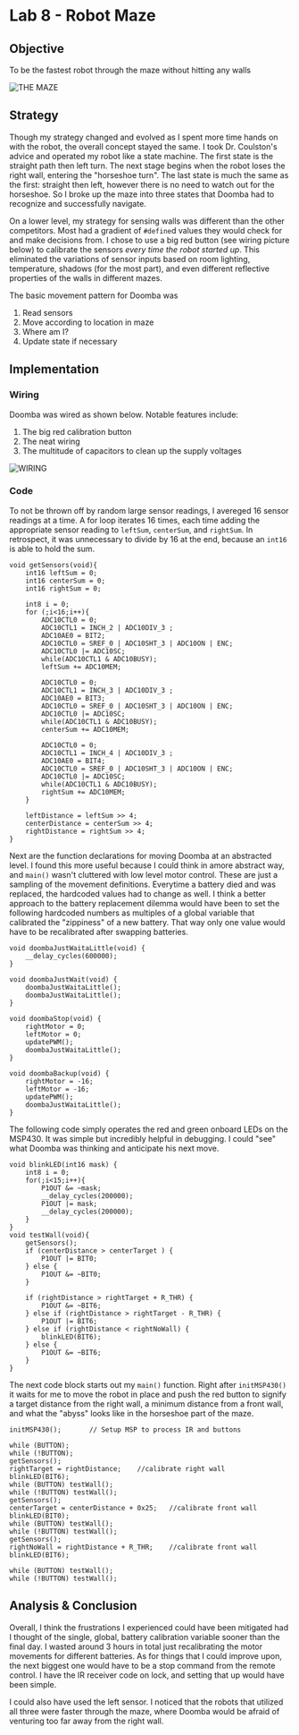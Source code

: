 Lab 8 - Robot Maze
===

Objective
---
To be the fastest robot through the maze without hitting any walls

![THE MAZE](./images/maze_diagram.png)

Strategy
---
Though my strategy changed and evolved as I spent more time hands on with the robot, the overall concept stayed the same. I took Dr. Coulston's advice and operated my robot like a state machine. The first state is the straight path then left turn. The next stage begins when the robot loses the right wall, entering the "horseshoe turn". The last state is much the same as the first: straight then left, however there is no need to watch out for the horseshoe. So I broke up the maze into three states that Doomba had to recognize and successfully navigate.

On a lower level, my strategy for sensing walls was different than the other competitors. Most had a gradient of `#define`d values they would check for and make decisions from. I chose to use a big red button (see wiring picture below) to calibrate the sensors *every time the robot started up*. This eliminated the variations of sensor inputs based on room lighting, temperature, shadows (for the most part), and even different reflective properties of the walls in different mazes.

The basic movement pattern for Doomba was

1. Read sensors
2. Move according to location in maze
3. Where am I?
4. Update state if necessary

Implementation
---
### Wiring
Doomba was wired as shown below. Notable features include:

1. The big red calibration button
2. The neat wiring
3. The multitude of capacitors to clean up the supply voltages

![WIRING](./images/wiring.jpg)

### Code
To not be thrown off by random large sensor readings, I avereged 16 sensor readings at a time. A for loop iterates 16 times, each time adding the appropriate sensor reading to `leftSum`, `centerSum`, and `rightSum`. In retrospect, it was unnecessary to divide by 16 at the end, because an `int16` is able to hold the sum.

```
void getSensors(void){
	int16 leftSum = 0;
	int16 centerSum = 0;
	int16 rightSum = 0;

	int8 i = 0;
	for (;i<16;i++){
		ADC10CTL0 = 0;
		ADC10CTL1 = INCH_2 | ADC10DIV_3 ;
		ADC10AE0 = BIT2;
		ADC10CTL0 = SREF_0 | ADC10SHT_3 | ADC10ON | ENC;
		ADC10CTL0 |= ADC10SC;
		while(ADC10CTL1 & ADC10BUSY);
		leftSum += ADC10MEM;

		ADC10CTL0 = 0;
		ADC10CTL1 = INCH_3 | ADC10DIV_3 ;
		ADC10AE0 = BIT3;
		ADC10CTL0 = SREF_0 | ADC10SHT_3 | ADC10ON | ENC;
		ADC10CTL0 |= ADC10SC;
		while(ADC10CTL1 & ADC10BUSY);
		centerSum += ADC10MEM;

		ADC10CTL0 = 0;
		ADC10CTL1 = INCH_4 | ADC10DIV_3 ;
		ADC10AE0 = BIT4;
		ADC10CTL0 = SREF_0 | ADC10SHT_3 | ADC10ON | ENC;
		ADC10CTL0 |= ADC10SC;
		while(ADC10CTL1 & ADC10BUSY);
		rightSum += ADC10MEM;
	}

	leftDistance = leftSum >> 4;
	centerDistance = centerSum >> 4;
	rightDistance = rightSum >> 4;
}
```

Next are the function declarations for moving Doomba at an abstracted level. I found this more useful because I could think in amore abstract way, and `main()` wasn't cluttered with low level motor control. These are just a sampling of the movement definitions. Everytime a battery died and was replaced, the hardcoded values had to change as well. I think a better approach to the battery replacement dilemma would have been to set the following hardcoded numbers as multiples of a global variable that calibrated the "zippiness" of a new battery. That way only one value would have to be recalibrated after swapping batteries.

```
void doombaJustWaitaLittle(void) {
	__delay_cycles(600000);
}

void doombaJustWait(void) {
	doombaJustWaitaLittle();
	doombaJustWaitaLittle();
}

void doombaStop(void) {
	rightMotor = 0;
	leftMotor = 0;
	updatePWM();
	doombaJustWaitaLittle();
}

void doombaBackup(void) {
	rightMotor = -16;
	leftMotor = -16;
	updatePWM();
	doombaJustWaitaLittle();
}
```

The following code simply operates the red and green onboard LEDs on the MSP430. It was simple but incredibly helpful in debugging. I could "see" what Doomba was thinking and anticipate his next move.

```
void blinkLED(int16 mask) {
	int8 i = 0;
	for(;i<15;i++){
		P1OUT &= ~mask;
		__delay_cycles(200000);
		P1OUT |= mask;
		__delay_cycles(200000);
	}
}
void testWall(void){
	getSensors();
	if (centerDistance > centerTarget ) {
		P1OUT |= BIT0;
	} else {
		P1OUT &= ~BIT0;
	}

	if (rightDistance > rightTarget + R_THR) {
		P1OUT &= ~BIT6;
	} else if (rightDistance > rightTarget - R_THR) {
		P1OUT |= BIT6;
	} else if (rightDistance < rightNoWall) {
		blinkLED(BIT6);
	} else {
		P1OUT &= ~BIT6;
	}
}
```

The next code block starts out my `main()` function. Right after `initMSP430()` it waits for me to move the robot in place and push the red button to signify a target distance from the right wall, a minimum distance from a front wall, and what the "abyss" looks like in the horseshoe part of the maze.

```
initMSP430();		// Setup MSP to process IR and buttons

while (BUTTON);
while (!BUTTON);
getSensors();
rightTarget = rightDistance;	//calibrate right wall
blinkLED(BIT6);
while (BUTTON) testWall();
while (!BUTTON) testWall();
getSensors();
centerTarget = centerDistance + 0x25;	//calibrate front wall
blinkLED(BIT0);
while (BUTTON) testWall();
while (!BUTTON) testWall();
getSensors();
rightNoWall = rightDistance + R_THR;	//calibrate front wall
blinkLED(BIT6);

while (BUTTON) testWall();
while (!BUTTON) testWall();
```

Analysis & Conclusion
---
Overall, I think the frustrations I experienced could have been mitigated had I thought of the single, global, battery calibration variable sooner than the final day. I wasted around 3 hours in total just recalibrating the motor movements for different batteries. As for things that I could improve upon, the next biggest one would have to be a stop command from the remote control. I have the IR receiver code on lock, and setting that up would have been simple.

I could also have used the left sensor. I noticed that the robots that utilized all three were faster through the maze, where Doomba would be afraid of venturing too far away from the right wall.
